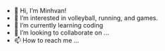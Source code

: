 - 👋 Hi, I’m Minhvan!
- 👀 I’m interested in volleyball, running, and games.
- 🌱 I’m currently learning coding
- 💞️ I’m looking to collaborate on ...
- 📫 How to reach me ...

<!---
mple06/mple06 is a ✨ special ✨ repository because its `README.md` (this file) appears on your GitHub profile.
You can click the Preview link to take a look at your changes.
--->
